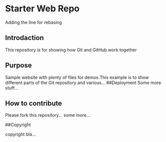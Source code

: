 # Starter Web Repo
Adding the line for rebasing
## Introdaction

This repository is for showing how Git and GitHub work together

## Purpose

Sample website with plenty of files for demos
This example is to show different parts of the Git repository and various...
##Deployment
Some more stuff...
## How to contribute
Please fork this repository...
some more...

##Copyright

copyright bla...